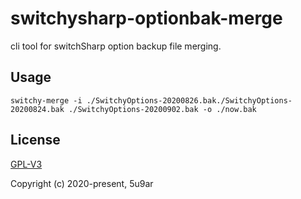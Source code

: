 # switchysharp-optionbak-merge
cli tool for switchSharp option backup file merging.

## Usage

```
switchy-merge -i ./SwitchyOptions-20200826.bak./SwitchyOptions-20200824.bak ./SwitchyOptions-20200902.bak -o ./now.bak
```

## License

[GPL-V3](http://www.gnu.org/licenses/)

Copyright (c) 2020-present, 5u9ar
